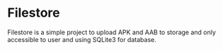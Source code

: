 # Filestore

Filestore is a simple project to upload APK and AAB to storage and only accessible to user and using SQLite3 for database.